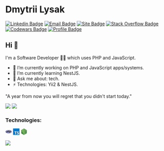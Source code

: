 # Dmytrii Lysak
[![Linkedin Badge](https://img.shields.io/badge/-LinkedIn-blue?style=flat-square&logo=Linkedin&logoColor=white&link=https://www.linkedin.com/in/dmytrii-lysak/)](https://www.linkedin.com/in/dmytrii-lysak/)
[![Email Badge](https://img.shields.io/badge/Email-dlysak@live.com-brightgreen)](mailto:dlysak@live.com)
[![Site Badge](https://img.shields.io/badge/Site-lysak.github.io-brightgreen)](https://lysak.github.io/)
[![Stack Overflow Badge](https://nextjs-telegram-bot-api.vercel.app/api/badge?type=stackoverflow)](https://stackoverflow.com/users/2406903)
[![Codewars Badge](https://www.codewars.com/users/Lysak/badges/micro/)](https://www.codewars.com/users/Lysak/)
[![Profile Badge](https://nextjs-telegram-bot-api.vercel.app/api/badge?type=profileViews)](https://github.com/lysak/)

## Hi 👋
I'm a Software Developer 👨‍💻 which uses PHP and JavaScript.

- 🔭 I’m currently working on PHP and JavaScript apps/systems.
- 🌱 I’m currently learning NestJS.
- 💬 Ask me about: tech.
- ⚡ Technologies: Yii2 & NestJS.

"A year from now you will regret that you didn't start today."

<p align="justify">
  <img
      height="150"
      src="https://github-readme-stats.vercel.app/api?username=Lysak&count_private=true&show_icons=true&custom_title=Github%20Status&show=issues&theme=dracula"
    />
  <img
      height="150"
      src="https://github-readme-stats.vercel.app/api/top-langs/?username=Lysak&layout=compact&theme=dracula" />
</p>

### Technologies:
<code><img height="20" src="https://raw.githubusercontent.com/github/explore/80688e429a7d4ef2fca1e82350fe8e3517d3494d/topics/php/php.png"></code>
<code><img height="20" src="https://raw.githubusercontent.com/github/explore/80688e429a7d4ef2fca1e82350fe8e3517d3494d/topics/typescript/typescript.png"></code>
<code><img height="20" src="https://raw.githubusercontent.com/github/explore/80688e429a7d4ef2fca1e82350fe8e3517d3494d/topics/nodejs/nodejs.png"></code>

![](https://hit.yhype.me/github/profile?user_id=4108154)
